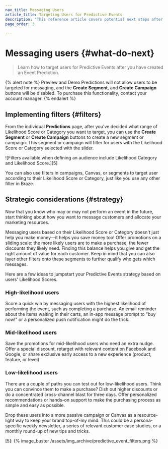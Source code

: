```yaml
---
nav_title: Messaging Users
article_title: Targeting Users for Predictive Events
description: "This reference article covers potential next steps after you have created a Event Prediction, such as filter implementation and strategic considerations."
page_order: 3

---
```


# Messaging users {#what-do-next}

> Learn how to target users for Predictive Events after you have created an Event Prediction.

{% alert note %}
Preview and Demo Predictions will not allow users to be targeted for messaging, and the **Create Segment**, and **Create Campaign** buttons will be disabled. To purchase this functionality, contact your account manager.
{% endalert %}

## Implementing filters {#filters}

From the individual **Predictions** page, after you've decided what range of Likelihood Score or Category you want to target, you can use the **Create Segment** or **Create Campaign** buttons to create a new segment or campaign. This segment or campaign will filter for users with the Likelihood Score or Category selected with the slider.

![Filters available when defining an audience include Likelihood Category and Likelihood Score.][5]

You can also use filters in campaigns, Canvas, or segments to target user according to their Likelihood Score or Category, just like you use any other filter in Braze.

## Strategic considerations {#strategy}

Now that you know who may or may not perform an event in the future, start thinking about how you want to message customers and allocate your marketing resources.

Messaging users based on their Likelihood Score or Category doesn't just help you make money—it helps you save money too! Offer promotions on a sliding scale: the more likely users are to make a purchase, the fewer discounts they likely need. Finding this balance helps you give and get the right amount of value for each customer. Keep in mind that you can also layer other filters onto these segments to further qualify who gets which messages.

Here are a few ideas to jumpstart your Predictive Events strategy based on users' Likelihood Scores.

### High-likelihood users

Score a quick win by messaging users with the highest likelihood of performing the event, such as completing a purchase. An email reminder about the items waiting in their carts, an in-app message prompt to "buy now!" or a personalized push notification might do the trick.

### Mid-likelihood users

Save the promotions for mid-likelihood users who need an extra nudge. Offer a special discount, retarget with relevant content on Facebook and Google, or share exclusive early access to a new experience (product, feature, or level)

### Low-likelihood users

There are a couple of paths you can test out for low-likelihood users. Think you can convince them to make a purchase? Dish out higher discounts or do a concentrated cross-channel blast for three days. Offer personalized recommendations or hands-on support to make the purchasing process as simple and easy as possible.

Drop these users into a more passive campaign or Canvas as a resource-light way to keep your brand top-of-my mind. This could be a persona-specific weekly newsletter, a series of relevant customer case studies, or a monthly round-up of new tips and tricks.

[5]: {% image_buster /assets/img_archive/predictive_event_filters.png %}
